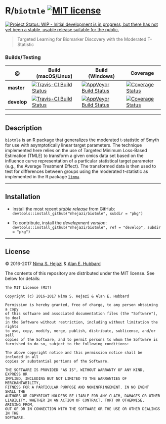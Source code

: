 # R/`biotmle` [![MIT license](http://img.shields.io/badge/license-MIT-brightgreen.svg)](http://opensource.org/licenses/MIT)
[![Project Status: WIP - Initial development is in progress, but there has not yet been a stable, usable release suitable for the public.](http://www.repostatus.org/badges/latest/wip.svg)](http://www.repostatus.org/#wip)

> Targeted Learning for Biomarker Discovery with the Moderated T-Statistic

### Builds/Testing

@           | Build (macOS/Linux)     | Build (Windows)     | Coverage
------------|-------------------------|---------------------|--------------
**master**  |  [![Travis-CI Build Status](https://travis-ci.org/nhejazi/biotmle.svg?branch=master)](https://travis-ci.org/nhejazi/biotmle)  |  [![AppVeyor Build  Status](https://ci.appveyor.com/api/projects/status/github/nhejazi/biotmle?branch=master&svg=true)](https://ci.appveyor.com/project/nhejazi/biotmle)  |  [![Coverage Status](https://coveralls.io/repos/github/nhejazi/biotmle/badge.svg?branch=master)](https://coveralls.io/github/nhejazi/biotmle?branch=master)
**develop**  |  [![Travis-CI Build Status](https://travis-ci.org/nhejazi/biotmle.svg?branch=develop)](https://travis-ci.org/nhejazi/biotmle)  |  [![AppVeyor Build  Status](https://ci.appveyor.com/api/projects/status/github/nhejazi/biotmle?branch=develop&svg=true)](https://ci.appveyor.com/project/nhejazi/biotmle)  |  [![Coverage Status](https://coveralls.io/repos/github/nhejazi/biotmle/badge.svg?branch=master)](https://coveralls.io/github/nhejazi/biotmle?branch=develop)

---

## Description

`biotmle` is an R package that generalizes the moderated t-statistic of Smyth
for use with asymptotically linear target parameters. The technique implemented
here relies on the use of Targeted Minimum Loss-Based Estimation (TMLE) to
transform a given omics data set based on the influence curve representation of
a particular statistical target parameter (e.g., the Average Treatment Effect).
The transformed data is then used to test for differences between groups using
the moderated t-statistic as implemented in the R package
[`limma`](https://bioconductor.org/packages/release/bioc/html/limma.html).

---

## Installation

- Install the most recent _stable release_ from GitHub:
  `devtools::install_github("nhejazi/biotmle", subdir = "pkg")`

- To contribute, install the _development version_:
  `devtools::install_github("nhejazi/biotmle", ref = "develop", subdir = "pkg")`

---

## License

&copy; 2016-2017 [Nima S. Hejazi](http://nimahejazi.org) & [Alan E.
Hubbard](https://ahubb40.github.io)

The contents of this repository are distributed under the MIT license. See
below for details:
```
The MIT License (MIT)

Copyright (c) 2016-2017 Nima S. Hejazi & Alan E. Hubbard

Permission is hereby granted, free of charge, to any person obtaining a copy
of this software and associated documentation files (the "Software"), to deal
in the Software without restriction, including without limitation the rights
to use, copy, modify, merge, publish, distribute, sublicense, and/or sell
copies of the Software, and to permit persons to whom the Software is
furnished to do so, subject to the following conditions:

The above copyright notice and this permission notice shall be included in all
copies or substantial portions of the Software.

THE SOFTWARE IS PROVIDED "AS IS", WITHOUT WARRANTY OF ANY KIND, EXPRESS OR
IMPLIED, INCLUDING BUT NOT LIMITED TO THE WARRANTIES OF MERCHANTABILITY,
FITNESS FOR A PARTICULAR PURPOSE AND NONINFRINGEMENT. IN NO EVENT SHALL THE
AUTHORS OR COPYRIGHT HOLDERS BE LIABLE FOR ANY CLAIM, DAMAGES OR OTHER
LIABILITY, WHETHER IN AN ACTION OF CONTRACT, TORT OR OTHERWISE, ARISING FROM,
OUT OF OR IN CONNECTION WITH THE SOFTWARE OR THE USE OR OTHER DEALINGS IN THE
SOFTWARE.
```
